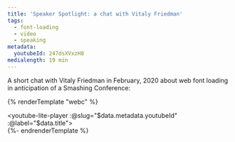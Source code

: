 ```yaml
---
title: 'Speaker Spotlight: a chat with Vitaly Friedman'
tags:
  - font-loading
  - video
  - speaking
metadata:
  youtubeId: 247dsXVxzH8
medialength: 19 min
---
```

A short chat with Vitaly Friedman in February, 2020 about web font loading in anticipation of a Smashing Conference:

{% renderTemplate "webc" %}<div><youtube-lite-player :@slug="$data.metadata.youtubeId" :@label="$data.title"></youtube-lite-player></div>{%- endrenderTemplate %}
